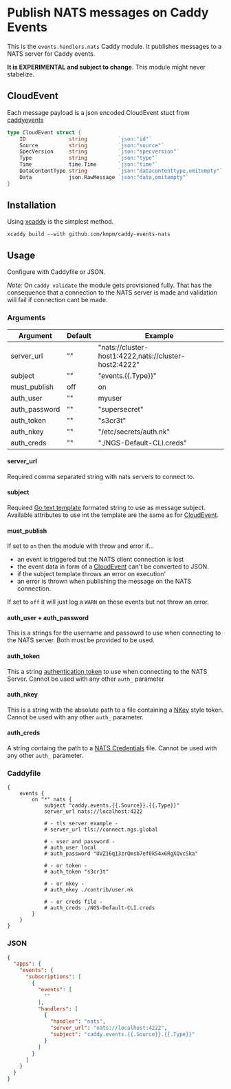 <!--
SPDX-FileCopyrightText: 2024 Peter Magnusson <me@kmpm.se>

SPDX-License-Identifier: Apache-2.0
-->

# Publish NATS messages on Caddy Events

This is the `events.handlers.nats` Caddy module.
It publishes messages to a NATS server for Caddy events.

__It is EXPERIMENTAL and subject to change__.
This module might never stabelize.

## CloudEvent

Each message payload is a json encoded CloudEvent stuct from [caddyevents](https://github.com/caddyserver/caddy/blob/master/modules/caddyevents/app.go)

```go
type CloudEvent struct {
	ID              string          `json:"id"`
	Source          string          `json:"source"`
	SpecVersion     string          `json:"specversion"`
	Type            string          `json:"type"`
	Time            time.Time       `json:"time"`
	DataContentType string          `json:"datacontenttype,omitempty"`
	Data            json.RawMessage `json:"data,omitempty"`
}
```

## Installation

Using [xcaddy](https://github.com/caddyserver/xcaddy) is the simplest method.

```shell
xcaddy build --with github.com/kmpm/caddy-events-nats
```

## Usage

Configure with Caddyfile or JSON.

_Note:_ On `caddy validate` the module gets provisioned fully. That has the
consequence that a connection to the NATS server is made and validation will fail
if connection cant be made.

### Arguments

| Argument      | Default  | Example |
|---------------|----------|-------------------------------------------------------|
| server_url    | ""       | "nats://cluster-host1:4222,nats://cluster-host2:4222" |
| subject       | ""       | "events.{{.Type}}"                                    |
| must_publish  | off      | on                                                    |
| auth_user     | ""       | myuser                                                |
| auth_password | ""       | "supersecret"                                         |
| auth_token    | ""       | "s3cr3t"                                              |
| auth_nkey     | ""       | "/etc/secrets/auth.nk"                                |
| auth_creds    | ""       | "./NGS-Default-CLI.creds"                             |

#### server_url

Required comma separated string with nats servers to connect to.

#### subject

Required [Go text template](https://pkg.go.dev/text/template) formated string
to use as message subject. Available attributes to use int the template are
the same as for [CloudEvent](#cloudevent).

#### must_publish

If set to `on` then the module with throw and error if...

- an event is triggered but the NATS client connection is lost
- the event data in form of a [CloudEvent](#cloudevent) can't be
  converted to JSON.
- if the subject template throws an error on execution'
- an error is thrown when publishing the message on the NATS connection.

If set to `off` it will just log a `WARN` on these events but not throw an error.

#### auth_user + auth_password

This is a strings for the username and passowrd to use when connecting to
the NATS server. Both must be provided to be used.

#### auth_token

This a string [authentication token](https://docs.nats.io/running-a-nats-service/configuration/securing_nats/auth_intro/tokens)
to use when connecting to the NATS Server.
Cannot be used with any other `auth_` parameter

#### auth_nkey

This is a string with the absolute path to a file containing a [NKey](https://docs.nats.io/running-a-nats-service/configuration/securing_nats/auth_intro/nkey_auth)
style token.
Cannot be used with any other `auth_` parameter.

#### auth_creds

A string containg the path to a [NATS Credentials](https://docs.nats.io/using-nats/developer/connecting/creds)
file. Cannot be used with any other `auth_` parameter.

### Caddyfile

```caddyfile
{
	events {
		on "*" nats {
			subject "caddy.events.{{.Source}}.{{.Type}}"
			server_url nats://localhost:4222
			
			# - tls server example -
			# server_url tls://connect.ngs.global

			# - user and password - 
			# auth_user local
			# auth_password "UVZ16q13zrQmsb7ef0k54x6RgXQvcSka"
			
			# - or token -
			# auth_token "s3cr3t"
			
			# - or nkey -
			# auth_nkey ./contrib/user.nk
			
			# - or creds file -
			# auth_creds ./NGS-Default-CLI.creds
		}
	}
}
```

### JSON

```json
{
  "apps": {
    "events": {
      "subscriptions": [
        {
          "events": [
            ""
          ],
          "handlers": [
            {
              "handler": "nats",
              "server_url": "nats://localhost:4222",
              "subject": "caddy.events.{{.Source}}.{{.Type}}"
            }
          ]
        }
      ]
    }
  }
}
```
